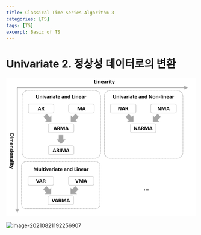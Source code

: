 ```yaml
---
title: Classical Time Series Algorithm 3
categories: [TS]
tags: [TS]
excerpt: Basic of TS
---
```


<script src="https://cdn.mathjax.org/mathjax/latest/MathJax.js?config=TeX-AMS-MML_HTMLorMML" type="text/javascript"></script>

# Univariate 2. 정상성 데이터로의 변환



![figure2](/assets/img/ts/img42.png)

![image-20210821192256907](C:\Users\LSH\AppData\Roaming\Typora\typora-user-images\image-20210821192256907.png)
